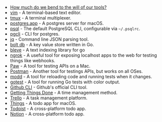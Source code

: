 - [How much do we bend to the will of our tools?](https://thorstenball.com/blog/2020/02/04/how-much-do-we-bend-to-the-will-of-our-tools/)
- [vim](https://github.com/vim/vim) - A terminal-based text editor.
- [tmux](https://github.com/tmux/tmux/wiki) - A terminal multiplexer.
- [postgres.app](https://postgresapp.com/) - A postgres server for macOS.
- [psql](https://www.postgresql.org/docs/current/app-psql.html) - The default PostgreSQL CLI, configurable via `~/.psqlrc`.
- [pgcli](https://www.pgcli.com/) - CLI for postgres.
- [jq](https://stedolan.github.io/jq/) - Command line JSON parsing tool.
- [bolt db](https://github.com/boltdb/bolt) - A key value store written in Go.
- [bleve](https://github.com/blevesearch/bleve) - A text indexing library for go
- [ngrok](https://ngrok.com/) - A useful tool for exposing localhost apps to the web for testing things like webhooks.
- [Paw](https://paw.cloud/) - A tool for testing APIs on a Mac.
- [Postman](https://www.postman.com/) - Another tool for testings APIs, but works on all OSes.
- [modd](https://github.com/cortesi/modd) - A tool for reloading code and running tests when it changes.
- [gotest](https://github.com/rakyll/gotest) - A tool for running Go tests with color output.
- [Github CLI](https://github.com/cli/cli) - Github's official CLI tool.
- [Getting Things Done](https://gettingthingsdone.com/) - A time management method.
- [Trello](https://trello.com/en-US) - A task management platform.
- [Things](https://culturedcode.com/things/) - A todo app for macOS.
- [Todoist](https://todoist.com/) - A cross-platform todo app.
- [Notion](https://notion.so/) - A cross-platform todo app.
